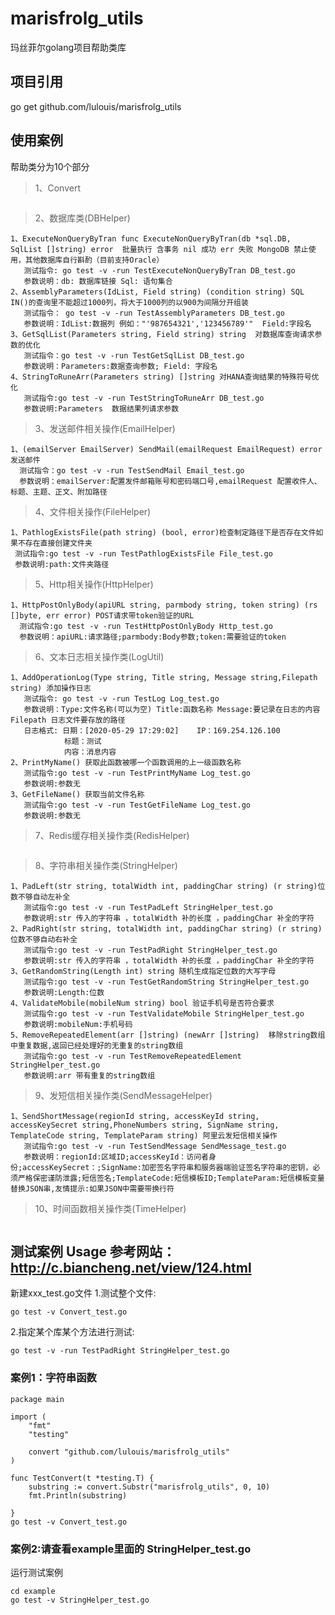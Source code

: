 # marisfrolg_utils
玛丝菲尔golang项目帮助类库

## 项目引用
go get github.com/lulouis/marisfrolg_utils

## 使用案例
帮助类分为10个部分

>1、Convert
```

```
>2、数据库类(DBHelper)

```
1、ExecuteNonQueryByTran func ExecuteNonQueryByTran(db *sql.DB, SqlList []string) error  批量执行 含事务 nil 成功 err 失败 MongoDB 禁止使用，其他数据库自行斟酌（目前支持Oracle）
   测试指令: go test -v -run TestExecuteNonQueryByTran DB_test.go
   参数说明：db: 数据库链接 Sql: 语句集合
2、AssemblyParameters(IdList, Field string) (condition string) SQL IN()的查询里不能超过1000列，将大于1000列的以900为间隔分开组装
   测试指令： go test -v -run TestAssemblyParameters DB_test.go
   参数说明：IdList:数据列 例如："'987654321','123456789'"  Field:字段名
3、GetSqlList(Parameters string, Field string) string  对数据库查询请求参数的优化
   测试指令：go test -v -run TestGetSqlList DB_test.go
   参数说明：Parameters:数据查询参数; Field: 字段名
4、StringToRuneArr(Parameters string) []string 对HANA查询结果的特殊符号优化
   测试指令:go test -v -run TestStringToRuneArr DB_test.go
   参数说明:Parameters  数据结果列请求参数
 ```
>3、发送邮件相关操作(EmailHelper)
 ```
1、(emailServer EmailServer) SendMail(emailRequest EmailRequest) error 发送邮件
   测试指令：go test -v -run TestSendMail Email_test.go
   参数说明：emailServer:配置发件邮箱账号和密码端口号,emailRequest 配置收件人、标题、主题、正文、附加路径
 ```

>4、文件相关操作(FileHelper)
 ```
1、PathlogExistsFile(path string) (bool, error)检查制定路径下是否存在文件如果不存在直接创建文件夹
  测试指令:go test -v -run TestPathlogExistsFile File_test.go
  参数说明:path:文件夹路径
 ```

>5、Http相关操作(HttpHelper)
```
1、HttpPostOnlyBody(apiURL string, parmbody string, token string) (rs []byte, err error) POST请求带token验证的URL
  测试指令:go test -v -run TestHttpPostOnlyBody Http_test.go
  参数说明：apiURL:请求路径;parmbody:Body参数;token:需要验证的token
```


>6、文本日志相关操作类(LogUtil)
```
1、AddOperationLog(Type string, Title string, Message string,Filepath string) 添加操作日志 
   测试指令: go test -v -run TestLog Log_test.go
   参数说明：Type:文件名称(可以为空) Title:函数名称 Message:要记录在日志的内容 Filepath 日志文件要存放的路径
   日志格式: 日期：[2020-05-29 17:29:02]    IP：169.254.126.100
            标题：测试
            内容：消息内容
2、PrintMyName() 获取此函数被哪一个函数调用的上一级函数名称
   测试指令:go test -v -run TestPrintMyName Log_test.go
   参数说明:参数无
3、GetFileName() 获取当前文件名称
   测试指令:go test -v -run TestGetFileName Log_test.go
   参数说明:参数无
```
>7、Redis缓存相关操作类(RedisHelper)
```

```
>8、字符串相关操作类(StringHelper)
```
1、PadLeft(str string, totalWidth int, paddingChar string) (r string)位数不够自动左补全
   测试指令:go test -v -run TestPadLeft StringHelper_test.go
   参数说明:str 传入的字符串 ，totalWidth 补的长度 ，paddingChar 补全的字符
2、PadRight(str string, totalWidth int, paddingChar string) (r string)位数不够自动右补全
   测试指令:go test -v -run TestPadRight StringHelper_test.go
   参数说明:str 传入的字符串 ，totalWidth 补的长度 ，paddingChar 补全的字符
3、GetRandomString(Length int) string 随机生成指定位数的大写字母
   测试指令:go test -v -run TestGetRandomString StringHelper_test.go
   参数说明:Length:位数
4、ValidateMobile(mobileNum string) bool 验证手机号是否符合要求
   测试指令:go test -v -run TestValidateMobile StringHelper_test.go
   参数说明:mobileNum:手机号码
5、RemoveRepeatedElement(arr []string) (newArr []string)  移除string数组中重复数据,返回已经处理好的无重复的string数组
   测试指令:go test -v -run TestRemoveRepeatedElement StringHelper_test.go
   参数说明:arr 带有重复的string数组
```
>9、发短信相关操作类(SendMessageHelper)
```
1、SendShortMessage(regionId string, accessKeyId string, accessKeySecret string,PhoneNumbers string, SignName string, TemplateCode string, TemplateParam string) 阿里云发短信相关操作
   测试指令:go test -v -run TestSendMessage SendMessage_test.go
   参数说明：regionId:区域ID;accessKeyId：访问者身份;accessKeySecret：;SignName:加密签名字符串和服务器端验证签名字符串的密钥，必须严格保密谨防泄露;短信签名;TemplateCode:短信模板ID;TemplateParam:短信模板变量替换JSON串,友情提示:如果JSON中需要带换行符
```

>10、时间函数相关操作类(TimeHelper)
```

```
## 测试案例 Usage 参考网站：http://c.biancheng.net/view/124.html
新建xxx_test.go文件
1.测试整个文件:
```
go test -v Convert_test.go
```
2.指定某个库某个方法进行测试:
```
go test -v -run TestPadRight StringHelper_test.go
```
### 案例1：字符串函数
```
package main

import (
	"fmt"
	"testing"

	convert "github.com/lulouis/marisfrolg_utils"
)

func TestConvert(t *testing.T) {
	substring := convert.Substr("marisfrolg_utils", 0, 10)
	fmt.Println(substring)

}
go test -v Convert_test.go
```
### 案例2:请查看example里面的 StringHelper_test.go
运行测试案例
```
cd example 
go test -v StringHelper_test.go
```
